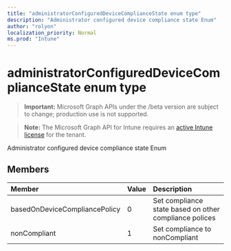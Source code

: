 ```yaml
---
title: "administratorConfiguredDeviceComplianceState enum type"
description: "Administrator configured device compliance state Enum"
author: "rolyon"
localization_priority: Normal
ms.prod: "Intune"
---
```


# administratorConfiguredDeviceComplianceState enum type

> **Important:** Microsoft Graph APIs under the /beta version are subject to change; production use is not supported.

> **Note:** The Microsoft Graph API for Intune requires an [active Intune license](https://go.microsoft.com/fwlink/?linkid=839381) for the tenant.

Administrator configured device compliance state Enum

## Members
|Member|Value|Description|
|:---|:---|:---|
|basedOnDeviceCompliancePolicy|0|Set compliance state based on other compliance polices|
|nonCompliant|1|Set compliance to nonCompliant|




